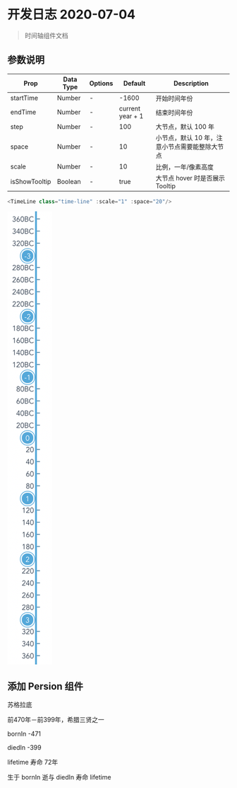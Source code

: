 # 开发日志 2020-07-04

> 时间轴组件文档

## 参数说明

| Prop          | Data Type | Options | Default          | Description                                    |
|---------------|-----------|---------|------------------|------------------------------------------------|
| startTime     | Number    | -       | -1600            | 开始时间年份                                   |
| endTime       | Number    | -       | current year + 1 | 结束时间年份                                   |
| step          | Number    | -       | 100              | 大节点，默认 100 年                            |
| space         | Number    | -       | 10               | 小节点，默认 10 年，注意小节点需要能整除大节点 |
| scale         | Number    | -       | 10               | 比例，一年/像素高度                            |
| isShowTooltip | Boolean   | -       | true             | 大节点 hover 时是否展示 Tooltip                |

```js
<TimeLine class="time-line" :scale="1" :space="20"/>
```

![图片](./2020-07-04.png)

## 添加 Persion 组件

苏格拉底

前470年－前399年，希腊三贤之一

bornIn -471

diedIn -399

lifetime 寿命 72年

生于 bornIn
逝与 diedIn
寿命 lifetime